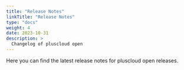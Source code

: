 ```yaml
---
title: "Release Notes"
linkTitle: "Release Notes"
type: "docs"
weight: 4
date: 2023-10-31
description: >
  Changelog of pluscloud open
---
```


Here you can find the latest release notes for pluscloud open releases.


